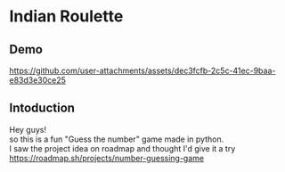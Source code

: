 # Indian Roulette
## Demo

https://github.com/user-attachments/assets/dec3fcfb-2c5c-41ec-9baa-e83d3e30ce25

## Intoduction
Hey guys!   
so this is a fun "Guess the number" game made in python.   
I saw the project idea on roadmap and thought I'd give it a try   
https://roadmap.sh/projects/number-guessing-game

